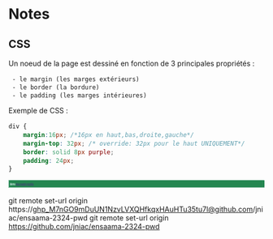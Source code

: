 # Notes

## CSS

Un noeud de la page est dessiné en fonction de 3 principales propriétés :

     - le margin (les marges extérieurs)
     - le border (la bordure)
     - le padding (les marges intérieures)

Exemple de CSS :
```css
div {
    margin:16px; /*16px en haut,bas,droite,gauche*/
    margin-top: 32px; /* override: 32px pour le haut UNIQUEMENT*/
    border: solid 8px purple;
    padding: 24px;
}
```
<img src="1.png">


git remote set-url origin https://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@github.com/jniac/ensaama-2324-pwd
git remote set-url origin https://github.com/jniac/ensaama-2324-pwd